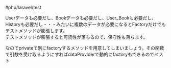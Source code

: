 #php/laravel/test

Userデータも必要だし、Bookデータも必要だし、User_Bookも必要だし、Historyも必要だし・・・みたいに複数のデータが必要になるとFactoryだけでもテストメソッドが膨張します。  
テストメソッドが膨張すると可読性が落ちるので、保守性も落ちます。  

なのでprivateで別にfactoryするメソッドを用意してしまいましょう。その関数で引数を受け取るようにすればdataProviderで動的にfactoryもできるのでベスト

